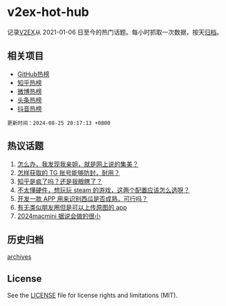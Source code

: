 # v2ex-hot-hub

 记录[V2EX](https://www.v2ex.com/)从 2021-01-06 日至今的热门话题。每小时抓取一次数据，按天[归档](archives)。
 
 ## 相关项目

- [GitHub热榜](https://github.com/lonnyzhang423/github-hot-hub)
- [知乎热榜](https://github.com/lonnyzhang423/zhihu-hot-hub)
- [微博热榜](https://github.com/lonnyzhang423/weibo-hot-hub)
- [头条热榜](https://github.com/lonnyzhang423/toutiao-hot-hub)
- [抖音热榜](https://github.com/lonnyzhang423/douyin-hot-hub)


 `更新时间：2024-08-25 20:17:13 +0800`

## 热议话题

1. [怎么办，我发现我亲姐，就是网上说的集美？](https://www.v2ex.com/t/1067587)
1. [怎样获取的 TG 账号能够防封，耐用？](https://www.v2ex.com/t/1067592)
1. [知乎是疯了吗？还是我眼瞎了？](https://www.v2ex.com/t/1067570)
1. [不太懂硬件，想玩玩 steam 的游戏，这两个配置应该怎么选呀？](https://www.v2ex.com/t/1067556)
1. [开发一款 APP 用来识别西瓜是否成熟，可行吗？](https://www.v2ex.com/t/1067591)
1. [有无类似朋友圈但是可以上传原图的 app](https://www.v2ex.com/t/1067585)
1. [2024macmini 据说会做的很小](https://www.v2ex.com/t/1067612)

## 历史归档

[archives](archives)

## License

See the [LICENSE](LICENSE) file for license rights and limitations (MIT).
